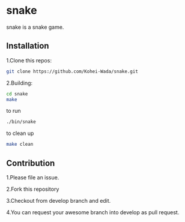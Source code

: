 # snake

snake is a snake game.


## Installation

1.Clone this repos:
```sh
git clone https://github.com/Kohei-Wada/snake.git
```


2.Building:

```sh
cd snake
make 
```

to run
```sh
./bin/snake
```

to clean up

```sh
make clean
```

## Contribution

1.Please file an issue.

2.Fork this repository

3.Checkout from develop branch and edit.

4.You can request your awesome branch into develop as pull request.
